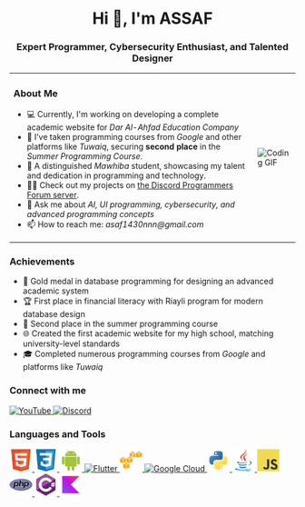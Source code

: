 <h1 align="center">Hi 👋, I'm ASSAF</h1>
<h3 align="center">Expert Programmer, Cybersecurity Enthusiast, and Talented Designer</h3>

<table>
  <tr>
    <td>
      <h3>About Me</h3>
      <ul>
        <li>💻 Currently, I'm working on developing a complete academic website for <em>Dar Al-Ahfad Education Company</em></li>
        <li>🌱 I’ve taken programming courses from <em>Google</em> and other platforms like <em>Tuwaiq</em>, securing <strong>second place</strong> in the <em>Summer Programming Course</em>.</li>
        <li>🏅 A distinguished <em>Mawhiba</em> student, showcasing my talent and dedication in programming and technology.</li>
        <li>👨‍💻 Check out my projects on <a href="https://discord.gg/yourserver">the Discord Programmers Forum server</a>.</li>
        <li>💬 Ask me about <em>AI, UI programming, cybersecurity, and advanced programming concepts</em></li>
        <li>📫 How to reach me: <em>asaf1430nnn@gmail.com</em></li>
      </ul>
    </td>
    <td>
      <img src="https://gifdb.com/images/high/computer-system-coding-j3szfjv9fwb5at9x.webp" alt="Coding GIF" width="300"/>
    </td>
  </tr>
</table>

### Achievements
- 🏅 Gold medal in database programming for designing an advanced academic system
- 🏆 First place in financial literacy with Riayli program for modern database design
- 🥈 Second place in the summer programming course
- 🌐 Created the first academic website for my high school, matching university-level standards
- 🎓 Completed numerous programming courses from <em>Google</em> and platforms like <em>Tuwaiq</em>

### Connect with me
<p align="left">
  <a href="https://www.youtube.com/c/3saf" target="blank">
    <img src="https://raw.githubusercontent.com/rahuldkjain/github-profile-readme-generator/master/src/images/icons/Social/youtube.svg" alt="YouTube" height="30" width="40" />
  </a>
  <a href="https://discord.gg/760202232741232683" target="blank">
    <img src="https://raw.githubusercontent.com/rahuldkjain/github-profile-readme-generator/master/src/images/icons/Social/discord.svg" alt="Discord" height="30" width="40" />
  </a>
</p>

### Languages and Tools
<p align="left">
  <!-- Web Development Languages -->
  <a href="https://developer.mozilla.org/en-US/docs/Web/HTML" target="_blank">
    <img src="https://raw.githubusercontent.com/devicons/devicon/master/icons/html5/html5-original.svg" alt="HTML5" width="40" height="40" />
  </a>
  <a href="https://developer.mozilla.org/en-US/docs/Web/CSS" target="_blank">
    <img src="https://raw.githubusercontent.com/devicons/devicon/master/icons/css3/css3-original.svg" alt="CSS3" width="40" height="40" />
  </a>

  <!-- Android Development -->
  <a href="https://developer.android.com/" target="_blank">
    <img src="https://raw.githubusercontent.com/devicons/devicon/master/icons/android/android-original.svg" alt="Android" width="40" height="40" />
  </a>
  <a href="https://flutter.dev/" target="_blank">
    <img src="https://www.vectorlogo.zone/logos/flutterio/flutterio-icon.svg" alt="Flutter" width="40" height="40" />
  </a>

  <!-- Cloud Services -->
  <a href="https://aws.amazon.com/" target="_blank">
    <img src="https://raw.githubusercontent.com/devicons/devicon/master/icons/amazonwebservices/amazonwebservices-original.svg" alt="AWS" width="40" height="40" />
  </a>
  <a href="https://cloud.google.com/" target="_blank">
    <img src="https://www.vectorlogo.zone/logos/google_cloud/google_cloud-icon.svg" alt="Google Cloud" width="40" height="40" />
  </a>
  
  <!-- Other Programming Languages -->
  <a href="https://www.python.org/" target="_blank">
    <img src="https://raw.githubusercontent.com/devicons/devicon/master/icons/python/python-original.svg" alt="Python" width="40" height="40" />
  </a>
  <a href="https://www.java.com/" target="_blank">
    <img src="https://raw.githubusercontent.com/devicons/devicon/master/icons/java/java-original.svg" alt="Java" width="40" height="40" />
  </a>
  <a href="https://developer.mozilla.org/en-US/docs/Web/JavaScript" target="_blank">
    <img src="https://raw.githubusercontent.com/devicons/devicon/master/icons/javascript/javascript-original.svg" alt="JavaScript" width="40" height="40" />
  </a>
  <a href="https://www.php.net/" target="_blank">
    <img src="https://raw.githubusercontent.com/devicons/devicon/master/icons/php/php-original.svg" alt="PHP" width="40" height="40" />
  </a>
  <a href="https://dotnet.microsoft.com/" target="_blank">
    <img src="https://raw.githubusercontent.com/devicons/devicon/master/icons/csharp/csharp-original.svg" alt="C#" width="40" height="40" />
  </a>
  <a href="https://kotlinlang.org/" target="_blank">
    <img src="https://raw.githubusercontent.com/devicons/devicon/master/icons/kotlin/kotlin-original.svg" alt="Kotlin" width="40" height="40" />
  </a>
</p>
